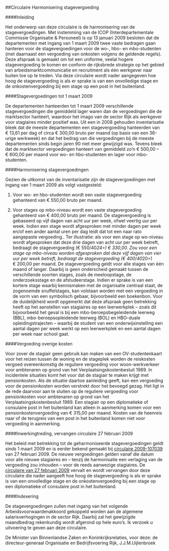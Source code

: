 <meta http-equiv='Content-Type' content='text/html; charset=utf-8' />

##Circulaire Harmonisering stagevergoeding

####Inleiding

Het onderwerp van deze circulaire is de harmonisering van de stagevergoedingen. Met instemming van de ICOP (Interdepartementale Commissie Organisatie & Personeel) is op 13 januari 2009 besloten dat de departementen met ingang van 1 maart 2009 twee vaste bedragen gaan hanteren voor de stagevergoedingen voor de wo-, hbo- en mbo-studenten (met daarnaast een vergoeding van onkosten volgens de geldende regels). Deze afspraak is gemaakt om tot een uniforme, veelal hogere stagevergoeding te komen en conform de rijksbrede strategie op het gebied van arbeidsmarktcommunicatie en recruitment als één werkgever naar buiten toe op te treden. Via deze circulaire wordt nader aangegeven hoe hoog de stagevergoeding is als er sprake is van een onvolledige stage en de onkostenvergoeding bij een stage op een post in het buitenland.    

####Stagevergoedingen tot 1 maart 2009

De departementen hanteerden tot 1 maart 2009 verschillende stagevergoedingen die gemiddeld lager waren dan de vergoedingen die de marktsector hanteert, waardoor het imago van de sector Rijk als werkgever voor stagiaires minder positief was. Uit een in 2008 gehouden inventarisatie bleek dat de meeste departementen een stagevergoeding hanteerden van € 13,61 per dag of circa € 300,00 bruto per maand (op basis van een 36-urige werkweek) en dat het bedrag van die vergoedingen bij de meeste departementen sinds begin jaren 90 niet meer gewijzigd was. Tevens bleek dat de marktsector vergoedingen hanteert van gemiddeld zo’n € 500,00 – € 600,00 per maand voor wo- en hbo-studenten en lager voor mbo-studenten.    

####Harmonisering stagevergoedingen

Gezien de uitkomst van de inventarisatie zijn de stagevergoedingen met ingang van 1 maart 2009 als volgt vastgesteld: 

1. Voor wo- en hbo-studenten wordt een vaste stagevergoeding gehanteerd van € 550,00 bruto per maand.  

2. Voor stages op mbo-niveau wordt een vaste stagevergoeding gehanteerd van € 400,00 bruto per maand.   De stagevergoeding is gebaseerd op vijf dagen van acht uur per week, ofwel veertig uur per week. Indien een stage wordt afgesproken met minder dagen per week en/of een ander aantal uren per dag leidt dat tot een naar rato aangepaste vergoeding.. Ter illustratie: als voor een stage op wo-niveau wordt afgesproken dat deze drie dagen van acht uur per week betreft, bedraagt de stagevergoeding (€ 550/40*24=) € 330,00. Zou voor een stage op mbo-niveau worden afgesproken dat deze vijf dagen van vier uur per week betreft, bedraagt de stagevergoeding (€ 400/40*20=) € 200,00 per maand. De stagevergoeding geldt voor alle stages van één maand of langer. Daarbij is geen onderscheid gemaakt tussen de verschillende soorten stages, zoals de meeloopstage, de onderzoeksstage en de afstudeerstage. Indien er sprake is van een kortere stage waarbij kennismaken met de organisatie centraal staat, de zogenoemde snuffelstages, kan volstaan worden met een vergoeding in de vorm van een symbolisch gebaar, bijvoorbeeld een boekenbon. Voor de duidelijkheid wordt opgemerkt dat deze afspraak geen betrekking heeft op het aanstellen van stagiaires op een leerwerkplek – zoals dit bijvoorbeeld het geval is bij een mbo-beroepsbegeleidende leerweg (BBL), mbo-beroepsopleidende leerweg (BOL) en HBO-duale opleidingstrajecten – waarbij de student van een onderwijsinstelling een aantal dagen per week werkt op een leerwerkplek en een aantal dagen per week naar school gaat.    

####Vergoeding overige kosten

Voor zover de stagiair geen gebruik kan maken van een OV-studentenkaart voor het reizen tussen de woning en de stageplek worden de reiskosten vergoed overeenkomstig de reguliere vergoeding voor woon-werkverkeer voor ambtenaren op grond van het Verplaatsingskostenbesluit 1989. In incidentele situaties komt het voor dat de stagiair te maken krijgt met pensionkosten. Als de situatie daartoe aanleiding geeft, kan een vergoeding voor de pensionkosten worden verstrekt door het bevoegd gezag. Het ligt in de rede daarvoor aan te sluiten op de reguliere vergoeding voor pensionkosten voor ambtenaren op grond van het Verplaatsingskostenbesluit 1989. Een stagiair op een diplomatieke of consulaire post in het buitenland kan alleen in aanmerking komen voor een pensionkostenvergoeding van € 315,00 per maand. Kosten van de heenreis naar of de terugreis van een post in het buitenland komen niet voor vergoeding in aanmerking.    

####Inwerkingtreding, vervangen circulaire 27 februari 2009

Het beleid met betrekking tot de geharmoniseerde stagevergoedingen geldt sinds 1 maart 2009 en is eerder bekend gemaakt bij [circulaire 2009-107039](../../../../../circulaire/circulaire/harmonisering/stagevergoedingen/BWBR0025459/README.md) van 27 februari 2009. De nieuwe vergoedingen gelden vanaf die datum voor alle nieuwe stagiaires en – tenzij de harmonisatie een verlaging van de vergoeding zou inhouden – voor de reeds aanwezige stagiaires. De [circulaire van 27 februari 2009](../../../../../circulaire/circulaire/harmonisering/stagevergoedingen/BWBR0025459/README.md) vervalt en wordt vervangen door deze circulaire die nader aangeeft hoe hoog de stagevergoeding is als er sprake is van een onvolledige stage en de onkostenvergoeding bij een stage op een diplomatieke of consulaire post in het buitenland.    

####Indexering

De stagevergoedingen zullen met ingang van het volgende Arbeidsvoorwaardenakkoord gekoppeld worden aan de algemene salarisverhogingen in de sector Rijk. Daarbij zal het gewijzigde maandbedrag rekenkundig wordt afgerond op hele euro’s.      Ik verzoek u uitvoering te geven aan deze circulaire.  

De 
Minister van Binnenlandse Zaken en Koninkrijksrelaties, voor deze: de 
directeur-generaal Organisatie en Bedrijfsvoering Rijk, 
J.J.M.Uijlenbroek   
